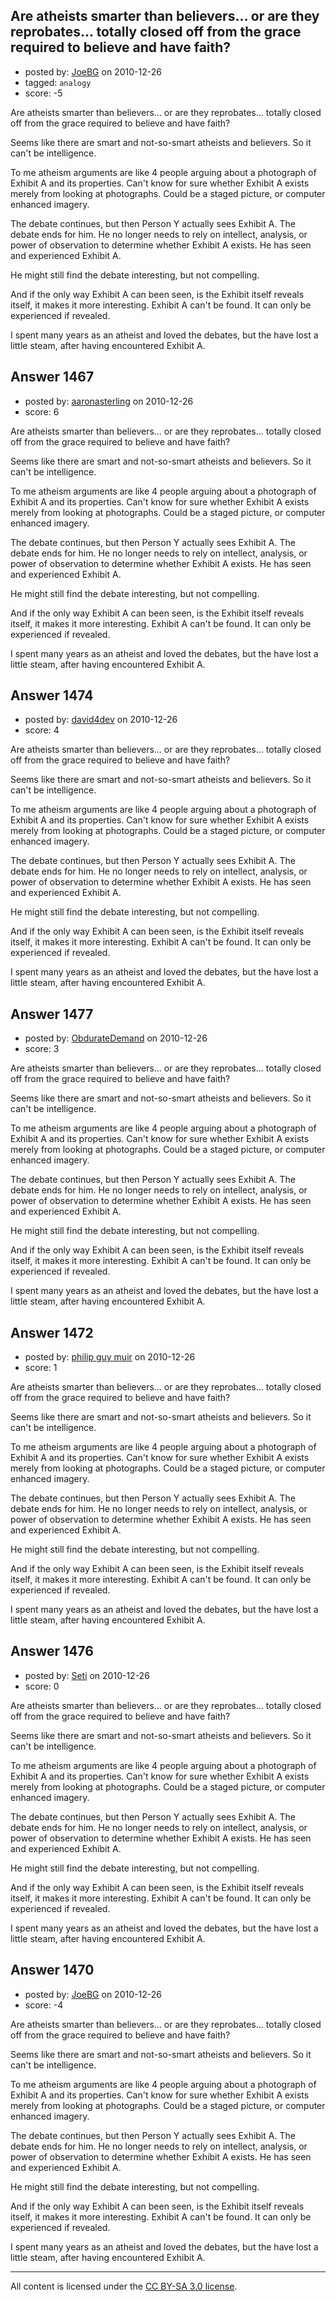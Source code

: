 ## Are atheists smarter than believers... or are they reprobates... totally closed off from the grace required to believe and have faith?

- posted by: [JoeBG](https://stackexchange.com/users/-1/515-joebg) on 2010-12-26
- tagged: `analogy`
- score: -5

Are atheists smarter than believers... or are they reprobates... totally closed off from the grace required to believe and have faith?

Seems like there are smart and not-so-smart atheists and believers. So it can't be intelligence.

To me atheism arguments are like 4 people arguing about a photograph of Exhibit A and its properties. Can't know for sure whether Exhibit A exists merely from looking at photographs. Could be a staged picture, or computer enhanced imagery.

The debate continues, but then Person Y actually sees Exhibit A. The debate ends for him. He no longer needs to rely on intellect, analysis, or power of observation to determine whether Exhibit A exists. He has seen and experienced Exhibit A.

He might still find the debate interesting, but not compelling.

And if the only way Exhibit A can been seen, is the Exhibit itself reveals itself, it makes it more interesting. Exhibit A can't be found. It can only be experienced if revealed.

I spent many years as an atheist and loved the debates, but the have lost a little steam, after having encountered Exhibit A.





## Answer 1467

- posted by: [aaronasterling](https://stackexchange.com/users/-1/84-aaronasterling) on 2010-12-26
- score: 6

Are atheists smarter than believers... or are they reprobates... totally closed off from the grace required to believe and have faith?

Seems like there are smart and not-so-smart atheists and believers. So it can't be intelligence.

To me atheism arguments are like 4 people arguing about a photograph of Exhibit A and its properties. Can't know for sure whether Exhibit A exists merely from looking at photographs. Could be a staged picture, or computer enhanced imagery.

The debate continues, but then Person Y actually sees Exhibit A. The debate ends for him. He no longer needs to rely on intellect, analysis, or power of observation to determine whether Exhibit A exists. He has seen and experienced Exhibit A.

He might still find the debate interesting, but not compelling.

And if the only way Exhibit A can been seen, is the Exhibit itself reveals itself, it makes it more interesting. Exhibit A can't be found. It can only be experienced if revealed.

I spent many years as an atheist and loved the debates, but the have lost a little steam, after having encountered Exhibit A.





## Answer 1474

- posted by: [david4dev](https://stackexchange.com/users/-1/339-david4dev) on 2010-12-26
- score: 4

Are atheists smarter than believers... or are they reprobates... totally closed off from the grace required to believe and have faith?

Seems like there are smart and not-so-smart atheists and believers. So it can't be intelligence.

To me atheism arguments are like 4 people arguing about a photograph of Exhibit A and its properties. Can't know for sure whether Exhibit A exists merely from looking at photographs. Could be a staged picture, or computer enhanced imagery.

The debate continues, but then Person Y actually sees Exhibit A. The debate ends for him. He no longer needs to rely on intellect, analysis, or power of observation to determine whether Exhibit A exists. He has seen and experienced Exhibit A.

He might still find the debate interesting, but not compelling.

And if the only way Exhibit A can been seen, is the Exhibit itself reveals itself, it makes it more interesting. Exhibit A can't be found. It can only be experienced if revealed.

I spent many years as an atheist and loved the debates, but the have lost a little steam, after having encountered Exhibit A.





## Answer 1477

- posted by: [ObdurateDemand](https://stackexchange.com/users/-1/524-obduratedemand) on 2010-12-26
- score: 3

Are atheists smarter than believers... or are they reprobates... totally closed off from the grace required to believe and have faith?

Seems like there are smart and not-so-smart atheists and believers. So it can't be intelligence.

To me atheism arguments are like 4 people arguing about a photograph of Exhibit A and its properties. Can't know for sure whether Exhibit A exists merely from looking at photographs. Could be a staged picture, or computer enhanced imagery.

The debate continues, but then Person Y actually sees Exhibit A. The debate ends for him. He no longer needs to rely on intellect, analysis, or power of observation to determine whether Exhibit A exists. He has seen and experienced Exhibit A.

He might still find the debate interesting, but not compelling.

And if the only way Exhibit A can been seen, is the Exhibit itself reveals itself, it makes it more interesting. Exhibit A can't be found. It can only be experienced if revealed.

I spent many years as an atheist and loved the debates, but the have lost a little steam, after having encountered Exhibit A.





## Answer 1472

- posted by: [philip guy muir](https://stackexchange.com/users/-1/182-philip-guy-muir) on 2010-12-26
- score: 1

Are atheists smarter than believers... or are they reprobates... totally closed off from the grace required to believe and have faith?

Seems like there are smart and not-so-smart atheists and believers. So it can't be intelligence.

To me atheism arguments are like 4 people arguing about a photograph of Exhibit A and its properties. Can't know for sure whether Exhibit A exists merely from looking at photographs. Could be a staged picture, or computer enhanced imagery.

The debate continues, but then Person Y actually sees Exhibit A. The debate ends for him. He no longer needs to rely on intellect, analysis, or power of observation to determine whether Exhibit A exists. He has seen and experienced Exhibit A.

He might still find the debate interesting, but not compelling.

And if the only way Exhibit A can been seen, is the Exhibit itself reveals itself, it makes it more interesting. Exhibit A can't be found. It can only be experienced if revealed.

I spent many years as an atheist and loved the debates, but the have lost a little steam, after having encountered Exhibit A.





## Answer 1476

- posted by: [Seti](https://stackexchange.com/users/-1/247-seti) on 2010-12-26
- score: 0

Are atheists smarter than believers... or are they reprobates... totally closed off from the grace required to believe and have faith?

Seems like there are smart and not-so-smart atheists and believers. So it can't be intelligence.

To me atheism arguments are like 4 people arguing about a photograph of Exhibit A and its properties. Can't know for sure whether Exhibit A exists merely from looking at photographs. Could be a staged picture, or computer enhanced imagery.

The debate continues, but then Person Y actually sees Exhibit A. The debate ends for him. He no longer needs to rely on intellect, analysis, or power of observation to determine whether Exhibit A exists. He has seen and experienced Exhibit A.

He might still find the debate interesting, but not compelling.

And if the only way Exhibit A can been seen, is the Exhibit itself reveals itself, it makes it more interesting. Exhibit A can't be found. It can only be experienced if revealed.

I spent many years as an atheist and loved the debates, but the have lost a little steam, after having encountered Exhibit A.





## Answer 1470

- posted by: [JoeBG](https://stackexchange.com/users/-1/517-joebg) on 2010-12-26
- score: -4

Are atheists smarter than believers... or are they reprobates... totally closed off from the grace required to believe and have faith?

Seems like there are smart and not-so-smart atheists and believers. So it can't be intelligence.

To me atheism arguments are like 4 people arguing about a photograph of Exhibit A and its properties. Can't know for sure whether Exhibit A exists merely from looking at photographs. Could be a staged picture, or computer enhanced imagery.

The debate continues, but then Person Y actually sees Exhibit A. The debate ends for him. He no longer needs to rely on intellect, analysis, or power of observation to determine whether Exhibit A exists. He has seen and experienced Exhibit A.

He might still find the debate interesting, but not compelling.

And if the only way Exhibit A can been seen, is the Exhibit itself reveals itself, it makes it more interesting. Exhibit A can't be found. It can only be experienced if revealed.

I spent many years as an atheist and loved the debates, but the have lost a little steam, after having encountered Exhibit A.






---

All content is licensed under the [CC BY-SA 3.0 license](https://creativecommons.org/licenses/by-sa/3.0/).
